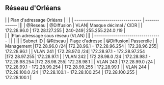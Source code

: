 ## **Réseau d'Orléans**

|  | Plan d'adressage Orléans | | |
| ---------------------------------- | ------------- |||
| @Reseau | @Diffusion | VLAN| Masque décimal  / CIDR |
|  172.28.96.0  |  172.28.127.255   | 240-249| 255.255.224.0 /19 |
</br>
|  | |Plan adressage sous réseau (VLAN) |||
| ---------------------------------- | | | ||
| Subnet ID | @Réseau | Plage d'adresse | @Diffusion| Passerelle |
| Management |172.28.96.0 /24| 172.28.96.1 - 172.28.96.254 | 172.28.96.255| 172.28.96.1 |
|  VLAN 241 | 172.28.97.0 /24| 172.28.97.1 - 172.28.97.254 |172.28.97.255| 172.28.97.1 |
|  VLAN 242 |   172.28.98.0 /24 | 172.28.98.1 - 172.28.98.254 |172.28.98.255| 172.28.98.1 | 
|  VLAN 243 |  172.28.99.0 /24 | 172.28.99.1 - 172.28.99.254 | 172.28.99.255 | 172.28.99.1 |
|  VLAN 244 | 172.28.100.0 /24 | 172.28.100.1 - 172.28.100.254 | 172.28.100.255 | 172.28.100.1 | 

